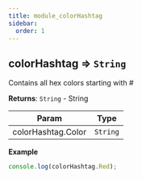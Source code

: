 ```yaml
---
title: module_colorHashtag
sidebar:
  order: 1
---
```


## colorHashtag ⇒ <code>String</code>

Contains all hex colors starting with #

**Returns**: <code>String</code> - String

| Param              | Type                |
| ------------------ | ------------------- |
| colorHashtag.Color | <code>String</code> |

**Example**

```js
console.log(colorHashtag.Red);
```
